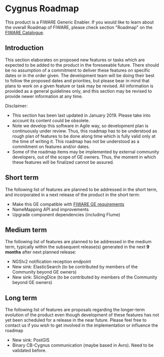 # Cygnus Roadmap

This product is a FIWARE Generic Enabler. If you would like to learn about 
the overall Roadmap of FIWARE, please check section "Roadmap" on 
the [FIWARE Catalogue](https://www.fiware.org/developers/catalogue/).

## Introduction

This section elaborates on proposed new features or tasks which are expected to
be added to the product in the foreseeable future. There should be no assumption
of a commitment to deliver these features on specific dates or in the order
given. The development team will be doing their best to follow the proposed
dates and priorities, but please bear in mind that plans to work on a given
feature or task may be revised. All information is provided as a general
guidelines only, and this section may be revised to provide newer information at
any time.

Disclaimer:

* This section has been last updated in January 2019. Please take into account its 
  content could be obsolete.
* Note we develop this software in Agile way, so development plan is continuously 
  under review. Thus, this roadmap has to be understood as rough plan of features 
  to be done along time which is fully valid only at the time of writing it. This
  roadmap has not be understood as a commitment on features and/or dates.
* Some of the roadmap items may be implemented by external community developers, 
  out of the scope of GE owners. Thus, the moment in which these features will be
  finalized cannot be assured.

## Short term

The following list of features are planned to be addressed in the short term,
and incorporated in a next release of the product in the short term:

-   Make this GE compatible with [FIWARE GE requirements](https://docs.google.com/spreadsheets/d/13Pzhbq-xwd8gTCvYqeNkfaoDt-iGCedc1zlb_elxv2M/edit#gid=0)
-   NameMapping API and improvements
-   Upgrade component dependencies (including Flume)

## Medium term

The following list of features are planned to be addressed in the medium term,
typically within the subsequent release(s) generated in the next **9 months**
after next planned release:

-   NGSIv2 notification reception endpoint
-   New sink: ElasticSearch (to be contributed by members of the Community beyond GE owners)
-   New sink: SlicingDice (to be contributed by members of the Community beyond GE owners)

## Long term

The following list of features are proposals regarding the longer-term evolution
of the product even though development of these features has not yet been
scheduled for a release in the near future. Please feel free to contact us if
you wish to get involved in the implementation or influence the roadmap

-   New sink: PostGIS
-   Binary CB-Cygnus communication (maybe based in Avro). Need to be validated before.
